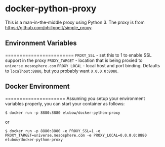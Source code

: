 docker-python-proxy
===================
This is a man-in-the-middle proxy using Python 3. The proxy is from https://github.com/philippelt/simple_proxy.

## Environment Variables
========================
`PROXY_SSL` - set this to 1 to enable SSL support in the proxy
`PROXY_TARGET` - location that is being proxied to `universe.mesosphere.com`
`PROXY_LOCAL` - local host and port binding. Defaults to `localhost:8880`, but you probably want `0.0.0.0:8080`.

## Docker Environment
=====================
Assuming you setup your environment variables properly, you can start your container as follows:

```
$ docker run -p 8880:8880 elubow/docker-python-proxy
```
 or
```
$ docker run -p 8880:8880 -e PROXY_SSL=1 -e PROXY_TARGET=universe.mesosphere.com -e PROXY_LOCAL=0.0.0.0:8880 elubow/docker-python-proxy
```
